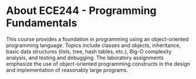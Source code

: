 # About ECE244 - Programming Fundamentals

This course provides a foundation in programming using an object-oriented programming language. Topics include classes and objects, inheritance,  basic data structures (lists, tree, hash tables, etc.), Big-O complexity analysis, and testing and debugging. The laboratory assignments emphasize the use of object-oriented programming constructs in the design and implementation of reasonably large programs.
